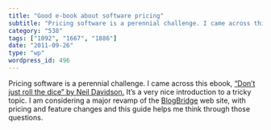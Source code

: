 ```yaml
---
title: "Good e-book about software pricing"
subtitle: "Pricing software is a perennial challenge. I came across this ebook, [“Don’t just roll the dice” by ..."
category: "538"
tags: ["1092", "1667", "1886"]
date: "2011-09-26"
type: "wp"
wordpress_id: 496
---
```

Pricing software is a perennial challenge. I came across this ebook, [“Don’t just roll the dice” by Neil Davidson.](http://www.neildavidson.com/dontjustrollthedice.html) It’s a very nice introduction to a tricky topic. I am considering a major revamp of the [BlogBridge](http://www.blogbridge.com) web site, with pricing and feature changes and this guide helps me think through those questions.